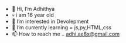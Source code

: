 - 👋 Hi, I’m Adhithya
- 💀 i am 16 year old
- 👀 I’m interested in Devolepment
- 🌱 I’m currently learning = js,py,HTML,css
- 📫 How to reach me .. adhi.ae8x@gmail.com
